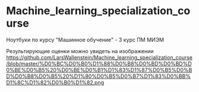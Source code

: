 # Machine_learning_specialization_course
Ноутбуки по курсу "Машинное обучение" - 3 курс ПМ МИЭМ 


Результирующие оценки можно увидеть на изображении
https://github.com/LarsWallenstein/Machine_learning_specialization_course/blob/master/%D0%BC%D0%B0%D1%88%D0%B8%D0%BD%D0%BD%D0%BE%D0%B5%20%D0%BE%D0%B1%D1%83%D1%87%D0%B5%D0%BD%D0%B8%D0%B5%20%D1%80%D0%B5%D0%B7%D1%83%D0%BB%D1%8C%D1%82%D0%B0%D1%82.png
